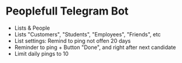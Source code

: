 # Peoplefull Telegram Bot

- Lists & People
- Lists "Customers", "Students", "Employees", "Friends", etc
- List settings: Remind to ping not offen 20 days
- Reminder to ping + Button "Done", and right after next candidate
- Limit daily pings to 10
